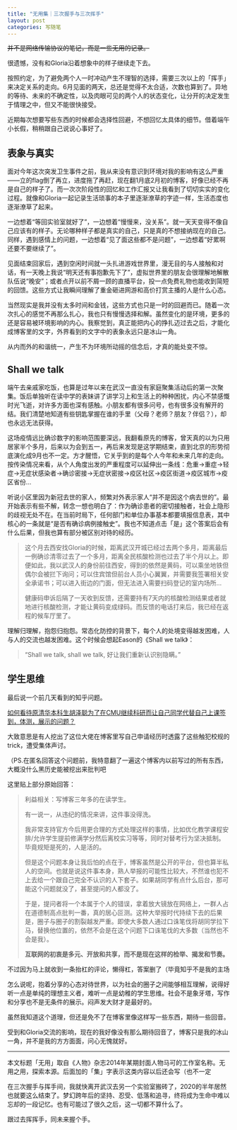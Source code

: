 ```yaml
---
title: "无用集｜三次握手与三次挥手"
layout: post
categories: 写随笔
---
```


~~并不是网络传输协议的笔记，而是一些无用的记录。~~

<!-- more -->

很遗憾，没有和Gloria沿着想象中的样子继续走下去。

按照约定，为了避免两个人一时冲动产生不理智的选择，需要三次以上的「挥手」来决定关系的走向。6月见面的两天，总还是觉得不太合适，次数也算到了。异地的等待、未来的不确定性，以及肉眼可见的两个人的状态变化，让分开的决定发生于情理之中，但又不能很快接受。

近期每次想要写些东西的时候都会选择性回避，不想回忆太具体的细节。借着端午小长假，稍稍跟自己说说心事好了。

## 表象与真实

面对今年这次突发卫生事件之前，我从来没有意识到环境对我的影响有这么严重——立的flag倒了再立，进度拖了再赶，现在翻1月底2月初的博客，好像已经不再是自己的样子了。而一次次阶段性的回忆和工作汇报又让我看到了切切实实的变化过程。就像和Gloria一起记录生活琐事的本子里逐渐潦草的字迹一样，生活态度也逐渐潦草了起来。

一边想着“等回实验室就好了”，一边想着“慢慢来，没关系”。就一天天变得不像自己应该有的样子。无论哪种样子都是真实的自己，只是真的不想接纳现在的自己。同样，遇到感情上的问题，一边想着“见了面这些都不是问题”，一边想着“好累啊还要不要继续了”。

见面结束回家后，遇到空闲时间就一头扎进游戏世界里，漫无目的与人接触和对话，有一天晚上我说“明天还有事抱歉先下了”，虚拟世界里的朋友会很理解地解散队伍说“晚安”；或者点开以前不屑一顾的直播平台，投一点免费礼物也能收到简短的回馈。这些方式让我瞬间理解了重金砸进网游和高价打赏主播的人是什么心态。

当然现实是我并没有太多时间和金钱，这些方式也只是一时的回避而已。随着一次次扎心的感觉不再那么扎心，我也只有慢慢选择和解。虽然变化的是环境，更多的还是容易被环境影响的内心。我察觉到，真正能把内心的挣扎迈过去之后，才能化成博客里的文字，外界看到的文字中的表象永远只是冰山一角。

从内而外的和谐统一，产生不为环境所动摇的信念后，才真的能处变不惊。

## Shall we talk

端午去亲戚家吃饭，也算是过年以来在武汉一直没有家庭聚集活动后的第一次聚集。饭后单独听在读中学的表妹讲了讲学习上和生活上的种种困扰，内心不禁感慨时光飞逝，对许多方面也深有感触。小朋友都有很多问号，也有很多没有解开的结。我们清楚地知道有些钥匙掌握在谁的手里（父母？老师？朋友？伴侣？），却也永远无法获得。

这场疫情远比确诊数字的影响范围要深远，我翻看原先的博客，曾天真的以为只用居家半个多月，后来以为会到五一，再后来发现是这学期结束，直到北京的形势彻底演化成9月也不一定。方才醒悟，它关乎到的是每个人今年和未来几年的走向。按传染情况来看，从个人角度出发的严重程度可以延伸出一条线：危重->重症->轻症->无症状感染者->确诊密接->无症状密接->疫区社区->疫区街道->疫区城市->疫区省份...

听说小区里因为新冠去世的家人，频繁对外表示家人“并不是因这个病去世的”。最开始表示有些不解，转念一想也明白了：作为确诊患者的密切接触者，社会上隐形的歧视无处不在。在当前时局下，任何部门和单位办事基本都要填报信息表，其中核心的一条就是“是否有确诊病例接触史”。我也不知道点击「是」这个答案后会有什么后果，但我也算有部分被区别对待的经历。

> 这个月去西安找Gloria的时候，距离武汉开城已经过去两个多月，距离最后一例确诊清零过去了一个多月，距离全民核酸检测也过去了半个月以上。即便如此，我以武汉人的身份前往西安，得到的依然是黄码，可以乘坐地铁但偶尔会被拦下询问；可以住宾馆但前台人员小心翼翼，并需要我签署相关安全承诺书；可以进入街边的门面，但无法进入需要扫码登记的室内场所...
>
> 健康码申诉后隔了一天收到反馈，还需要持有7天内的核酸检测结果或者就地进行核酸检测，才能让黄码变成绿码。而反馈的电话打来后，我已经在返程的候车厅里了。

理解归理解，抱怨归抱怨。常态化防控的背景下，每个人的处境变得越发困难，人与人的交流也越发困难。这个时候会想起Eason的《Shall we talk》：

> “Shall we talk, shall we talk, 好让我们重新认识别隐瞒。”

## 学生思维

最后说一个前几天看到的知乎问题。

[如何看待原清华本科生胡泽聪为了在CMU继续科研而让自己同学代替自己上课签到，体测，展示的问题？](https://www.zhihu.com/question/402247508)

大致意思是有人挖出了这位大佬在博客里写自己申请经历时透露了这些触犯校规的trick，遭受集体声讨。

（PS.在匿名回答这个问题前，我特意翻了一遍这个博客内以前写过的所有东西，大概没什么黑历史能被挖出来批判吧

这里贴上部分原始回答：

> 利益相关：写博客三年多的在读学生。
>
> 有一说一，从违纪的情况来讲，这件事没得洗。
>
> 我非常支持官方今后用更合理的方式处理这样的事情，比如优化教学课程安排/允许学生提前修满学分然后离校实习等等，同时对替考行为坚决抵制。毕竟规矩是死的，人是活的。
>
> 但是这个问题本身让我后怕的点在于，博客虽然是公开的平台，但也算半私人的空间。也就是说这件事本身，熟人举报的可能性比较大，不然谁也犯不上去给一个跟自己完全不认识的人下套子。如果胡同学有点什么后台，那可能这个问题就没了，甚至提问的人都没了。
>
> 于是，提问者将一个本属于个人的错误，拿着放大镜放在网络上，一群人占在道德制高点批判一番，真的居心叵测。这种大举报时代持续下去的后果是，圈子与圈子的割裂越发严重。即使大多数人通过口诛笔伐将胡同学拉下马，替换他位置的，依然不会是在这个问题下口诛笔伐的大多数（当然也不会是我）。
>
> **互联网的初衷是多元、开放和共享，而不是现在这样的检举、揭发和节奏。**

不过因为马上就收到一条抬杠的评论，懒得杠，答案删了（毕竟知乎不是我的主场

怎么说呢，抱着分享的心态对待世界，以为社会的圈子之间能够相互理解，说得好听一点是单纯的理想主义者，难听一点是幼稚的学生思维。社会不是象牙塔，写作和分享也不是无条件的展示。闷声发大财才是最好的。

虽然我知道这个道理，但还是免不了在博客里像这样写一些东西，期待一些回音。

受到和Gloria交流的影响，现在的我好像没有那么期待回音了，博客只是我的冰山一角，并不是我的方方面面，问心无愧就好。

---

本文标题「无用」取自《人物》杂志2014年某期封面人物马可的工作室名称。无用之用，探索本源。后面加的「集」字表示这类内容以后还会写（也不一定

在三次握手与挥手间，我就快离开武汉去另一个实验室搬砖了，2020的半年居然也就要这么结束了。梦幻跨年后的坚持、忍受、低落和追寻，终将成为生命中难以忘却的一段记忆。也有可能过了很久之后，这一切都不算什么了。

跟过去挥挥手，同未来握个手。